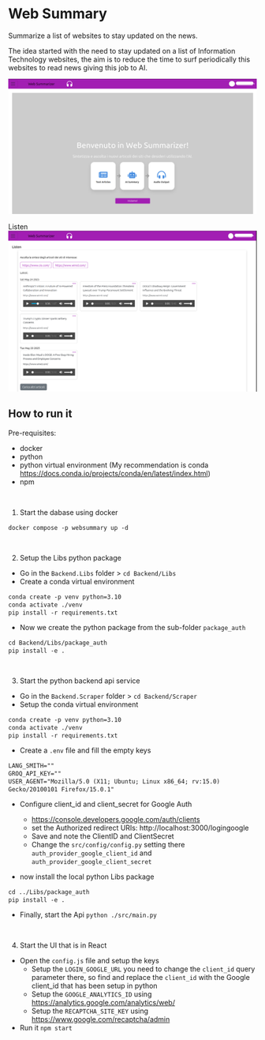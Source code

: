 # Web Summary
Summarize a list of websites to stay updated on the news.

The idea started with the need to stay updated on a list of Information Technology websites,
the aim is to reduce the time to surf periodically this websites to read news giving this job to AI.

![Home Page](Docs/screen_home.png)

Listen
![Home Page](Docs/screen_listen.png)


## How to run it

Pre-requisites:
* docker
* python
* python virtual environment (My recommendation is conda https://docs.conda.io/projects/conda/en/latest/index.html)
* npm

<br>

1. Start the dabase using docker

```
docker compose -p websummary up -d
```
<br>

2. Setup the Libs python package

* Go in the `Backend.Libs` folder > `cd Backend/Libs`
* Create a conda virtual environment
```
conda create -p venv python=3.10
conda activate ./venv
pip install -r requirements.txt
```
* Now we create the python package from the sub-folder `package_auth`
```
cd Backend/Libs/package_auth
pip install -e .
```
<br>

3. Start the python backend api service

* Go in the `Backend.Scraper` folder > `cd Backend/Scraper`
* Setup the conda virtual environment
```
conda create -p venv python=3.10
conda activate ./venv
pip install -r requirements.txt
```
* Create a `.env` file and fill the empty keys
```
LANG_SMITH=""
GROQ_API_KEY=""
USER_AGENT="Mozilla/5.0 (X11; Ubuntu; Linux x86_64; rv:15.0) Gecko/20100101 Firefox/15.0.1"
```

* Configure client_id and client_secret for Google Auth
  * https://console.developers.google.com/auth/clients
  * set the Authorized redirect URIs: http://localhost:3000/logingoogle
  * Save and note the ClientID and ClientSecret
  * Change the `src/config/config.py` setting there `auth_provider_google_client_id` and `auth_provider_google_client_secret`

* now install the local python Libs package
```
cd ../Libs/package_auth
pip install -e .
```
* Finally, start the Api `python ./src/main.py`

<br>

4. Start the UI that is in React

* Open the `config.js` file and setup the keys
  * Setup the `LOGIN_GOOGLE_URL` you need to change the `client_id` query parameter there, so find and replace the `client_id` with the Google client_id that has been setup in python
  * Setup the `GOOGLE_ANALYTICS_ID` using https://analytics.google.com/analytics/web/
  * Setup the `RECAPTCHA_SITE_KEY` using https://www.google.com/recaptcha/admin
* Run it `npm start`
